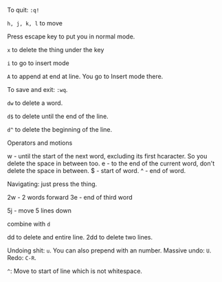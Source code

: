 To quit: `:q!`

`h, j, k, l` to move

Press escape key to put you in normal mode. 

`x` to delete the thing under the key

`i` to go to insert mode

`A` to append at end at line. You go to Insert mode there.

To save and exit: `:wq`.

`dw` to delete a word.

`d$` to delete until the end of the line.

`d^` to delete the beginning of the line.

Operators and motions

w - until the start of the next word, excluding its first hcaracter. So you delete the space in between too.
e - to the end of the current word, don't delete the space in between.
$ - start of word.
^ - end of word.

Navigating: just press the thing.

2w - 2 words forward
3e - end of third word

5j - move 5 lines down

combine with `d`

dd to delete and entire line.
2dd to delete two lines.

Undoing shit: `u`. You can also prepend with an number.
Massive undo: `U`.
Redo: `C-R`.

`^`: Move to start of line which is not whitespace.
